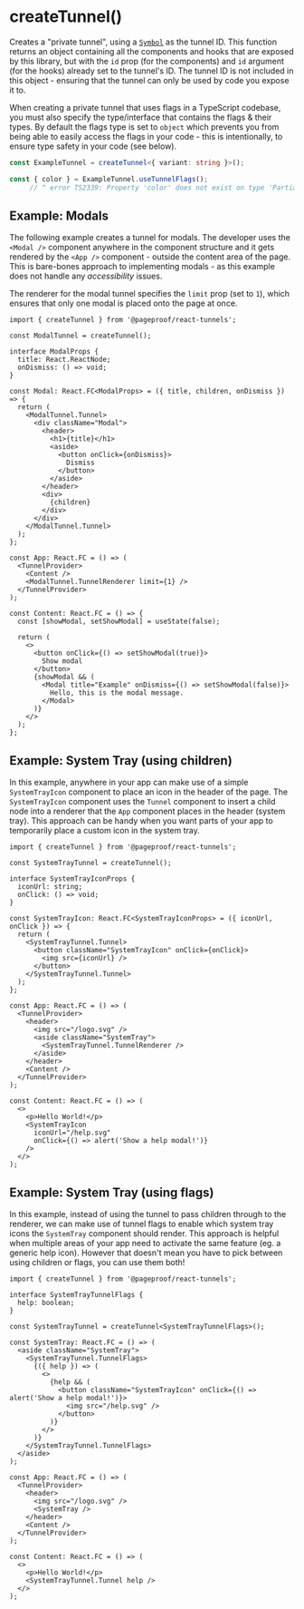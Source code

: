# createTunnel()

Creates a "private tunnel", using a [`Symbol`](https://developer.mozilla.org/en-US/docs/Web/JavaScript/Reference/Global_Objects/Symbol)
as the tunnel ID. This function returns an object containing all the components and hooks that are exposed by this
library, but with the `id` prop (for the components) and `id` argument (for the hooks) already set to the tunnel's ID.
The tunnel ID is not included in this object - ensuring that the tunnel can only be used by code you expose it to.

When creating a private tunnel that uses flags in a TypeScript codebase, you must also specify the type/interface that
contains the flags & their types. By default the flags type is set to `object` which prevents you from being able to
easily access the flags in your code - this is intentionally, to ensure type safety in your code (see below).

```ts
const ExampleTunnel = createTunnel<{ variant: string }>();

const { color } = ExampleTunnel.useTunnelFlags();
     // ^ error TS2339: Property 'color' does not exist on type 'Partial<{ variant: string; }>'.
```

## Example: Modals

The following example creates a tunnel for modals. The developer uses the `<Modal />` component anywhere in the
component structure and it gets rendered by the `<App />` component - outside the content area of the page. This is
bare-bones approach to implementing modals - as this example does not handle any _accessibility_ issues.

The renderer for the modal tunnel specifies the `limit` prop (set to `1`), which ensures that only one modal is placed
onto the page at once.

```tsx
import { createTunnel } from '@pageproof/react-tunnels';

const ModalTunnel = createTunnel();

interface ModalProps {
  title: React.ReactNode;
  onDismiss: () => void;
}

const Modal: React.FC<ModalProps> = ({ title, children, onDismiss }) => {
  return (
    <ModalTunnel.Tunnel>
      <div className="Modal">
        <header>
          <h1>{title}</h1>
          <aside>
            <button onClick={onDismiss}>
              Dismiss
            </button>
          </aside>
        </header>
        <div>
          {children}
        </div>
      </div>
    </ModalTunnel.Tunnel>
  );
};

const App: React.FC = () => (
  <TunnelProvider>
    <Content />
    <ModalTunnel.TunnelRenderer limit={1} />
  </TunnelProvider>
);

const Content: React.FC = () => {
  const [showModal, setShowModal] = useState(false);

  return (
    <>
      <button onClick={() => setShowModal(true)}>
        Show modal
      </button>
      {showModal && (
        <Modal title="Example" onDismiss={() => setShowModal(false)}>
          Hello, this is the modal message.
        </Modal>
      )}
    </>
  );
};
```

## Example: System Tray (using children)

In this example, anywhere in your app can make use of a simple `SystemTrayIcon` component to place an icon in the header
of the page. The `SystemTrayIcon` component uses the `Tunnel` component to insert a child node into a renderer that the
`App` component places in the header (system tray). This approach can be handy when you want parts of your app to
temporarily place a custom icon in the system tray.

```tsx
import { createTunnel } from '@pageproof/react-tunnels';

const SystemTrayTunnel = createTunnel();

interface SystemTrayIconProps {
  iconUrl: string;
  onClick: () => void;
}

const SystemTrayIcon: React.FC<SystemTrayIconProps> = ({ iconUrl, onClick }) => {
  return (
    <SystemTrayTunnel.Tunnel>
      <button className="SystemTrayIcon" onClick={onClick}>
        <img src={iconUrl} />
      </button>
    </SystemTrayTunnel.Tunnel>
  );
};

const App: React.FC = () => (
  <TunnelProvider>
    <header>
      <img src="/logo.svg" />
      <aside className="SystemTray">
        <SystemTrayTunnel.TunnelRenderer />
      </aside>
    </header>
    <Content />
  </TunnelProvider>
);

const Content: React.FC = () => (
  <>
    <p>Hello World!</p>
    <SystemTrayIcon
      iconUrl="/help.svg"
      onClick={() => alert('Show a help modal!')}
    />
  </>
);
```

## Example: System Tray (using flags)

In this example, instead of using the tunnel to pass children through to the renderer, we can make use of tunnel flags
to enable which system tray icons the `SystemTray` component should render. This approach is helpful when multiple areas
of your app need to activate the same feature (eg. a generic help icon). However that doesn't mean you have to pick
between using children or flags, you can use them both!

```tsx
import { createTunnel } from '@pageproof/react-tunnels';

interface SystemTrayTunnelFlags {
  help: boolean;
}

const SystemTrayTunnel = createTunnel<SystemTrayTunnelFlags>();

const SystemTray: React.FC = () => (
  <aside className="SystemTray">
    <SystemTrayTunnel.TunnelFlags>
      {({ help }) => (
        <>
          {help && (
            <button className="SystemTrayIcon" onClick={() => alert('Show a help modal!')}>
              <img src="/help.svg" />
            </button>
          )}
        </>
      )}
    </SystemTrayTunnel.TunnelFlags>
  </aside>
);

const App: React.FC = () => (
  <TunnelProvider>
    <header>
      <img src="/logo.svg" />
      <SystemTray />
    </header>
    <Content />
  </TunnelProvider>
);

const Content: React.FC = () => (
  <>
    <p>Hello World!</p>
    <SystemTrayTunnel.Tunnel help />
  </>
);
```
